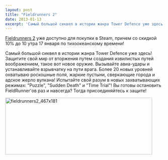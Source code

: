 ```yaml
---
layout: post
title: "Fieldrunners 2"
date: 2013-01-13
excerpt: 'Самый большой сиквел в истории жанра Tower Defence уже здесь! Защитите свой мир от вторжения путем создания извилистых путей воображением, такое вот новое оружие. Вызывайте авиа-удары и устанавливайте взрывчатку на пути врага. Более 20 новых уровней охватываю роскошные поля, жаркие пустыни, сверкающие города и адское жерло вулкана!'
---
```


<a href="http://store.steampowered.com/app/215710/" target="_blank">Fieldrunners 2</a> уже доступно для покупки в Steam, причем со скидкой 10% до 10 утра 17 января по тихоокеанскому времени!

Самый большой сиквел в истории жанра Tower Defence уже здесь! Защитите свой мир от вторжения путем создания извилистых путей воображением, такое вот новое оружие. Вызывайте авиа-удары и устанавливайте взрывчатку на пути врага. Более 20 новых уровней охватываю роскошные поля, жаркие пустыни, сверкающие города и адское жерло вулкана! Испытайте свой разум в новых захватывающих режимах: "Puzzle", "Sudden Death" и "Time Trial"! Вы готовы остановить FieldRunner'ов раз и навсегда? Тогда присоединяйтесь к защите!

<a href="http://store.steampowered.com/app/215710/" target="_blank"><img class="alignnone size-full wp-image-578" alt="fieldrunners2_467x181" src="http://gamersoul.ru/wp-content/uploads/2013/01/fieldrunners2_467x181.jpg" width="467" height="181" />

</a>